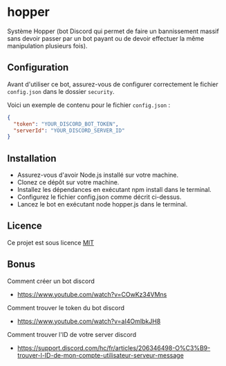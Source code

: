 # hopper
Système Hopper (bot Discord qui permet de faire un bannissement massif sans devoir passer par un bot payant ou de devoir effectuer la même manipulation plusieurs fois).


## Configuration

Avant d'utiliser ce bot, assurez-vous de configurer correctement le fichier `config.json` dans le dossier `security`.

Voici un exemple de contenu pour le fichier `config.json` :

```json
{
  "token": "YOUR_DISCORD_BOT_TOKEN",
  "serverId": "YOUR_DISCORD_SERVER_ID"
}
```

## Installation
- Assurez-vous d'avoir Node.js installé sur votre machine.
- Clonez ce dépôt sur votre machine.
- Installez les dépendances en exécutant npm install dans le terminal.
- Configurez le fichier config.json comme décrit ci-dessus.
- Lancez le bot en exécutant node hopper.js dans le terminal.

## Licence
Ce projet est sous licence [MIT](https://raw.githubusercontent.com/bashx00/hopper/main/LICENSE)


## Bonus
Comment créer un bot discord 
- https://www.youtube.com/watch?v=COwKz34VMns

Comment trouver le token du bot discord
- https://www.youtube.com/watch?v=aI4OmIbkJH8

Comment trouver l'ID de votre server discord
- https://support.discord.com/hc/fr/articles/206346498-O%C3%B9-trouver-l-ID-de-mon-compte-utilisateur-serveur-message
